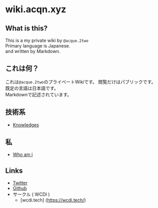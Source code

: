 # wiki.acqn.xyz

## What is this?
This is a my private wiki by `@acque.2two`  
Primary language is Japanese.  
and written by Markdown.  

## これは何？
これは`@acque.2two`のプライベートWikiです。  閲覧だけはパブリックです。  
既定の言語は日本語です。  
Markdownで記述されています。

## 技術系
* [Knowledges](/Technical/Knowledges)

## 私
* [Who am i](/Who-am-i)

## Links
* [Twitter](https://twitter.com/_Abstruct_AcQ_)
* [Github](https://github.com/acque2two)
* サークル ( WCDI )
  * [wcdi.tech] (https://wcdi.tech/)